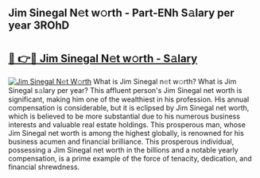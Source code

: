 ## Jim Sinegal N𝚎t w𝚘rth - Part-ENh S𝚊lary per year 3ROhD

# <h2><a href="http://gc0gc4.nevu.top/?p=Jim+Sinegal">🔗 👉🔴 Jim Sinegal N𝚎t w𝚘rth - S𝚊lary</a></h2>

[![Jim Sinegal N𝚎t W𝚘rth](https://i.imgur.com/Oavwk0R.jpeg)](http://gc0gc4.nevu.top/?p=Jim+Sinegal)
What is Jim Sinegal n𝚎t w𝚘rth? What is Jim Sinegal s𝚊lary per year?
This affluent person's Jim Sinegal net worth is significant, making him one of the wealthiest in his profession. His annual compensation is considerable, but it is eclipsed by Jim Sinegal net worth, which is believed to be more substantial due to his numerous business interests and valuable real estate holdings. This prosperous man, whose Jim Sinegal net worth is among the highest globally, is renowned for his business acumen and financial brilliance. This prosperous individual, possessing a Jim Sinegal net worth in the billions and a notable yearly compensation, is a prime example of the force of tenacity, dedication, and financial shrewdness.
